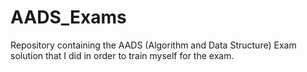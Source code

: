 # AADS_Exams
Repository containing the AADS (Algorithm and Data Structure) Exam solution that I did in order to train myself for the exam.
